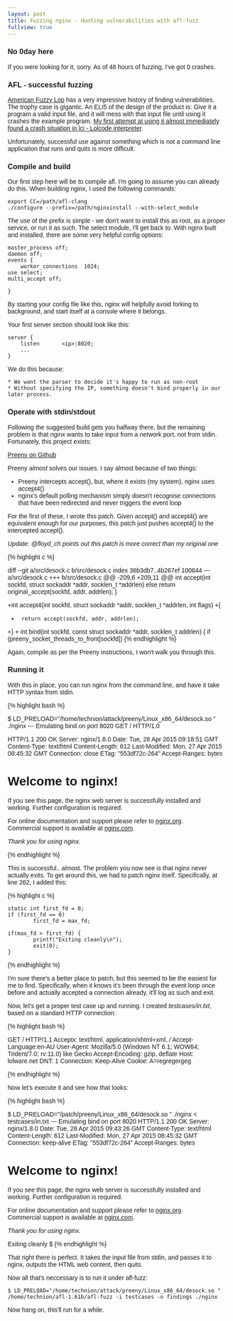 ```yaml
---
layout: post
title: Fuzzing nginx - Hunting vulnerabilities with afl-fuzz
fullview: true
---
```


### No 0day here

If you were looking for it, sorry. As of 48 hours of fuzzing, I've got 0 crashes.


### AFL - successful fuzzing

[American Fuzzy Lop](http://lcamtuf.coredump.cx/afl/) has a very impressive history of finding vulnerabilities. The trophy case is gigantic. An ELI5 of the design of the product is: Give it a program a valid input file, and it will mess with that input file until using it crashes the example program. [My first attempt at using it almost immediately found a crash situation in lci - Lolcode interpreter](https://github.com/justinmeza/lci/commit/8c66da06673d4017e718d3db15247361a7930e80).

Unfortunately, successful use against something which is not a command line application that runs and quits is more difficult.

### Compile and build

Our first step here will be to compile afl. I'm going to assume you can already do this. When building nginx, I used the following commands:

    export CC=/path/afl-clang
    ./configure --prefix=/path/nginxinstall --with-select_module

The use of the prefix is simple - we don't want to install this as root, as a proper service, or run it as such. The select module, I'll get back to. With nginx built and installed,  there are some very helpful config options:

    master_process off;
    daemon off;
    events {
        worker_connections  1024;
	use select;
	multi_accept off;

    }

By starting your config file like this, nginx will helpfully avoid forking to background, and start itself at a console where it belongs.

Your first server section should look like this:

    server {
	    listen       <ip>:8020;
	    ...
    }

We do this because:

	* We want the parser to decide it's happy to run as non-root
	* Without specifying the IP, something doesn't bind properly in our later process.

### Operate with stdin/stdout

Following the suggested build gets you halfway there, but the remaining problem is that nginx wants to take input from a network port, not from stdin. Fortunately, this project exists:

<a class="btn btn-default" href="https://github.com/zardus/preeny">Preeny on Github</a>

Preeny _almost_ solves our issues. I say almost because of two things:

* Preeny intercepts accept(), but, where it exists (my system), nginx uses accept4()
* nginx's default polling mechanism simply doesn't recognise connections that have been redirected and never triggers the event loop

For the first of these, I wrote this patch. Given accept() and accept4() are equivalent enough for our purposes, this patch just pushes accept4() to the intercepted accept().

*Update: @floyd_ch points out this patch is more correct than my original one*

{% highlight c %}

diff --git a/src/desock.c b/src/desock.c
index 36b3db7..4b267ef 100644
--- a/src/desock.c
+++ b/src/desock.c
@@ -209,6 +209,11 @@ int accept(int sockfd, struct sockaddr *addr, socklen_t *addrlen)
        else return original_accept(sockfd, addr, addrlen);
 }

+int accept4(int sockfd, struct sockaddr *addr, socklen_t *addrlen, int flags)
+{
+      return accept(sockfd, addr, addrlen);
+}
+
 int bind(int sockfd, const struct sockaddr *addr, socklen_t addrlen)
 {
        if (preeny_socket_threads_to_front[sockfd])
{% endhighlight %}

Again, compile as per the Preeny instructions, I won't walk you through this.

### Running it

With this in place, you can run nginx from the command line, and have it take HTTP syntax from stdin.


{% highlight bash %}

$ LD_PRELOAD="/home/technion/attack/preeny/Linux_x86_64/desock.so "  ./nginx
--- Emulating bind on port 8020
GET / HTTP/1.0

HTTP/1.1 200 OK
Server: nginx/1.8.0
Date: Tue, 28 Apr 2015 09:18:51 GMT
Content-Type: text/html
Content-Length: 612
Last-Modified: Mon, 27 Apr 2015 08:45:32 GMT
Connection: close
ETag: "553df72c-264"
Accept-Ranges: bytes

<!DOCTYPE html>
<html>
<head>
<title>Welcome to nginx!</title>
<style>
    body {
	            width: 35em;
			           margin: 0 auto;
					           font-family: Tahoma, Verdana, Arial, sans-serif;
						       }
</style>
</head>
<body>
<h1>Welcome to nginx!</h1>
<p>If you see this page, the nginx web server is successfully installed and
working. Further configuration is required.</p>

<p>For online documentation and support please refer to
<a href="http://nginx.org/">nginx.org</a>.<br/>
Commercial support is available at
<a href="http://nginx.com/">nginx.com</a>.</p>

<p><em>Thank you for using nginx.</em></p>
</body>
</html>

{% endhighlight %}

This is successful.. almost. The problem you now see is that nginx never actually exits. To get around this, we had to patch nginx itself. Specifically, at line 262, I added this:

{% highlight c %}

    static int first_fd = 0;
    if (first_fd == 0)
            first_fd = max_fd;

    if(max_fd > first_fd) {
            printf("Exiting cleanly\n");
            exit(0);
    }
{% endhighlight %}

I'm sure there's a better place to patch, but this seemed to be the easiest for me to find. Specifically, when it knows it's been through the event loop once before and actually accepted a connection already, it'll log as such and exit.

Now, let's get a proper test case up and running. I created _testcases/in.txt_, based on a standard HTTP connection:

{% highlight bash %}

GET / HTTP/1.1
Acceptx: text/html, application/xhtml+xml, */*
Accept-Language:en-AU
User-Agent: Mozilla/5.0 (Windows NT 6.1; WOW64; Trident/7.0; rv:11.0) like Gecko
Accept-Encoding: gzip, deflate
Host: lolware.net
DNT: 1
Connection: Keep-Alive
Cookie: A=regregergeg

{% endhighlight %}

Now let's execute it and see how that looks:

{% highlight bash %}

$ LD_PRELOAD="/patch/preeny/Linux_x86_64/desock.so "  ./nginx < testcases/in.txt
--- Emulating bind on port 8020
HTTP/1.1 200 OK
Server: nginx/1.8.0
Date: Tue, 28 Apr 2015 09:43:26 GMT
Content-Type: text/html
Content-Length: 612
Last-Modified: Mon, 27 Apr 2015 08:45:32 GMT
Connection: keep-alive
ETag: "553df72c-264"
Accept-Ranges: bytes

<!DOCTYPE html>
<html>
<head>
<title>Welcome to nginx!</title>
<style>
    body {
        width: 35em;
        margin: 0 auto;
        font-family: Tahoma, Verdana, Arial, sans-serif;
    }
</style>
</head>
<body>
<h1>Welcome to nginx!</h1>
<p>If you see this page, the nginx web server is successfully installed and
working. Further configuration is required.</p>

<p>For online documentation and support please refer to
<a href="http://nginx.org/">nginx.org</a>.<br/>
Commercial support is available at
<a href="http://nginx.com/">nginx.com</a>.</p>

<p><em>Thank you for using nginx.</em></p>
</body>
</html>
Exiting cleanly
$
{% endhighlight %}

That right there is perfect. It takes the input file from stdin, and passes it to nginx, outputs the HTML web content, then quits.

Now all that's neccessary is to run it under afl-fuzz:

	$ LD_PRELOAD="/home/technion/attack/preeny/Linux_x86_64/desock.so " /home/technion/afl-1.61b/afl-fuzz -i testcases -o findings ./nginx

Now hang on, this'll run for a while.
